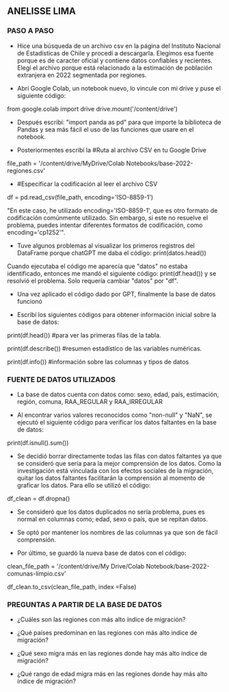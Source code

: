 ## ANELISSE LIMA

### PASO A PASO

- Hice una búsqueda de un archivo csv en la página del Instituto Nacional de Estadísticas de Chile y procedí a descargarla. Elegimos esa fuente porque es de caracter oficial y contiene datos confiables y recientes. Elegí el archivo porque está relacionado a la estimación de población extranjera en 2022 segmentada por regiones. 

- Abrí Google Colab, un notebook nuevo, lo vincule con mi drive y puse el siguiente código: 

from google.colab import drive
drive.mount('/content/drive')

- Después escribí: "import panda as pd" para que importe la biblioteca de Pandas y sea más fácil el uso de las funciones que usare en el notebook. 

- Posteriormentes escribí la #Ruta al archivo CSV en tu Google Drive

file_path = '/content/drive/MyDrive/Colab Notebooks/base-2022-regiones.csv'

- #Especificar la codificación al leer el archivo CSV

df = pd.read_csv(file_path, encoding='ISO-8859-1')

"En este caso, he utilizado encoding='ISO-8859-1', que es otro formato de codificación comúnmente utilizado. Sin embargo, si este no resuelve el problema, puedes intentar diferentes formatos de codificación, como encoding='cp1252'".

- Tuve algunos problemas al visualizar los primeros registros del DataFrame porque chatGPT me daba el código: 
print(datos.head()) 

Cuando ejecutaba el código me aparecía que "datos" no estaba identificado, entonces me mandó el siguiente código:           print(df.head()) y se resolvió el problema. Solo requería cambiar "datos" por "df".

- Una vez aplicado el código dado por GPT, finalmente la base de datos funcionó

- Escribí los siguientes códigos para obtener información inicial sobre la base de datos: 

print(df.head()) #para ver las primeras filas de la tabla.

print(df.describe()) #resumen estadístico de las variables numéricas.

print(df.info()) #información sobre las columnas y tipos de datos

### FUENTE DE DATOS UTILIZADOS

- La base de datos cuenta con datos como: sexo, edad, país, estimación, región, comuna, RAA_REGULAR y RAA_IRREGULAR 

- Al encontrar varios valores reconocidos como "non-null" y "NaN", se ejecutó el siguiente código para verificar los datos faltantes en la base de datos: 

print(df.isnull().sum())
 
- Se decidió borrar directamente todas las filas con datos faltantes ya que se consideró que sería para la mejor comprensión de los datos. Como la investigación está vinculada con los efectos sociales de la migración, quitar los datos faltantes facilitarán la comprensión al momento de graficar los datos. Para ello se utilizó el código:

df_clean = df.dropna()

- Se consideró que los datos duplicados no sería problema, pues es normal en columnas como; edad, sexo o país, que se repitan datos. 

- Se optó por mantener los nombres de las columnas ya que son de fácil comprensión.

- Por último, se guardó la nueva base de datos con el código: 

clean_file_path = '/content/drive/My Drive/Colab Notebook/base-2022-comunas-limpio.csv'

df_clean.to_csv(clean_file_path, index =False)

### PREGUNTAS A PARTIR DE LA BASE DE DATOS 

- ¿Cuáles son las regiones con más alto índice de migración?

- ¿Qué países predominan en las regiones con más alto indice de migración?

- ¿Qué sexo migra más en las regiones donde hay más alto índice de migración?

- ¿Qué rango de edad migra más en las regiones donde hay más alto índice de migración?